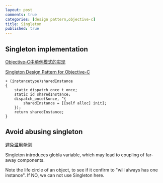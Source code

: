 ```yaml
---
layout: post
comments: true
categories: [design pattern,objective-c]
title: Singleton
published: true
---
```



## Singleton implementation
[Objective-C中单例模式的实现](http://cocoa.venj.me/blog/singleton-in-objc/)

[Singleton Design Pattern for Objective-C](http://www.makebetterthings.com/iphone/singleton-design-pattern-for-objective-c/)

<!-- more -->

```
+ (instancetype)sharedInstance
{
    static dispatch_once_t once;
    static id sharedInstance;
    dispatch_once(&once, ^{
        sharedInstance = [[self alloc] init];
    });
    return sharedInstance;
}
```

## Avoid abusing singleton
[避免滥用单例](http://objccn.io/issue-13-2/)

Singleton introduces globla variable, which may lead to coupling of far-away components.

Note the life circle of an object, to see if it confirm to "will always has one instance". If NO, we can not use Singleton here.